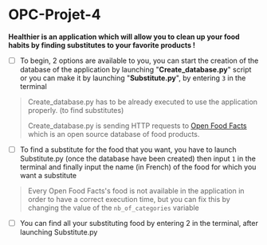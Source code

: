 # OPC-Projet-4

**Healthier is an application which will allow you to clean up your food habits by finding substitutes to your favorite products !**
 
 - [ ] To begin, 2 options are available to you, you can start the creation of the database of the application by launching  "**Create_database.py**" script or you can make it by launching "**Substitute.py**", by entering `3` in the terminal
 

> Create_database.py has to be already executed to use the application properly. (to find substitutes)
>
>Create_database.py is sending HTTP requests to [Open Food Facts](https://fr.openfoodfacts.org) which is an open source  database of food products.


 - [ ] To find a substitute for the food that you want, you have to launch Substitute.py (once the database have been created) then input `1` in the terminal and finally input the name (in French) of the food for which you want a substitute
 

>Every Open Food Facts's food is not available in the application in order to have a correct execution time, but you can fix this by changing the value of the `nb_of_categories` variable


 - [ ] You can find all your substituting food by entering 2 in the terminal, after launching Substitute.py
